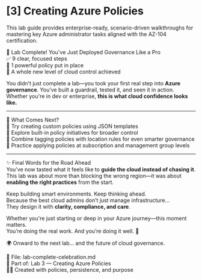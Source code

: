 # [3] Creating Azure Policies

This lab guide provides enterprise-ready, scenario-driven walkthroughs for mastering key Azure administrator tasks aligned with the AZ-104 certification.


🎉 Lab Complete! You've Just Deployed Governance Like a Pro  
✅ 9 clear, focused steps  
🧠 1 powerful policy put in place  
🔐 A whole new level of cloud control achieved

You didn’t just complete a lab—you took your first real step into **Azure governance**. You’ve built a guardrail, tested it, and seen it in action. Whether you're in dev or enterprise, **this is what cloud confidence looks like.**

---

💭 What Comes Next?  
🔹 Try creating custom policies using JSON templates  
🔹 Explore built-in policy initiatives for broader control  
🔹 Combine tagging policies with location rules for even smarter governance  
🔹 Practice applying policies at subscription and management group levels  

---

✨ Final Words for the Road Ahead  
You’ve now tasted what it feels like to **guide the cloud instead of chasing it**.  
This lab was about more than blocking the wrong region—it was about **enabling the right practices** from the start.

Keep building smart environments. Keep thinking ahead.  
Because the best cloud admins don’t just manage infrastructure...  
They design it with **clarity, compliance, and care**.

Whether you're just starting or deep in your Azure journey—this moment matters.  
You’re doing the real work. And you’re doing it well. 👏

🌍 Onward to the next lab... and the future of cloud governance.

🔖 File: lab-complete-celebration.md  
📘 Part of: Lab 3 — Creating Azure Policies  
👨‍💻 Created with policies, persistence, and purpose
```
